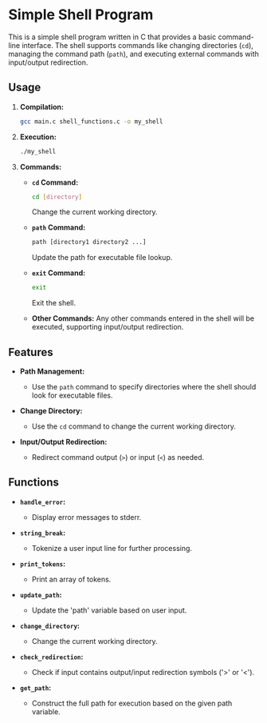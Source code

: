 # Simple Shell Program

This is a simple shell program written in C that provides a basic command-line interface. The shell supports commands like changing directories (`cd`), managing the command path (`path`), and executing external commands with input/output redirection.

## Usage

1. **Compilation:**
   ```bash
   gcc main.c shell_functions.c -o my_shell
   ```

2. **Execution:**
   ```bash
   ./my_shell
   ```

3. **Commands:**
   - **`cd` Command:**
     ```bash
     cd [directory]
     ```
     Change the current working directory.

   - **`path` Command:**
     ```bash
     path [directory1 directory2 ...]
     ```
     Update the path for executable file lookup.

   - **`exit` Command:**
     ```bash
     exit
     ```
     Exit the shell.

   - **Other Commands:**
     Any other commands entered in the shell will be executed, supporting input/output redirection.

## Features

- **Path Management:**
  - Use the `path` command to specify directories where the shell should look for executable files.

- **Change Directory:**
  - Use the `cd` command to change the current working directory.

- **Input/Output Redirection:**
  - Redirect command output (`>`) or input (`<`) as needed.

## Functions

- **`handle_error`:**
  - Display error messages to stderr.

- **`string_break`:**
  - Tokenize a user input line for further processing.

- **`print_tokens`:**
  - Print an array of tokens.

- **`update_path`:**
  - Update the 'path' variable based on user input.

- **`change_directory`:**
  - Change the current working directory.

- **`check_redirection`:**
  - Check if input contains output/input redirection symbols ('>' or '<').

- **`get_path`:**
  - Construct the full path for execution based on the given path variable.
